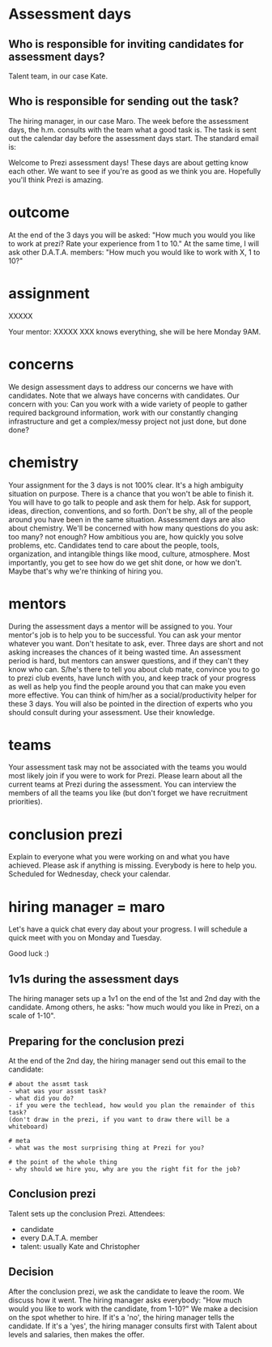 Assessment days
===============

Who is responsible for inviting candidates for assessment days?
---------------------------------------------------------------
Talent team, in our case Kate.

Who is responsible for sending out the task?
--------------------------------------------
The hiring manager, in our case Maro.
The week before the assessment days, the h.m. consults with the team what a good task is.
The task is sent out the calendar day before the assessment days start.
The standard email is:

Welcome to Prezi assessment days!
These days are about getting know each other.
We want to see if you're as good as we think you are.
Hopefully you'll think Prezi is amazing.

# outcome
At the end of the 3 days you will be asked:
"How much you would you like to work at prezi? Rate your experience from 1 to 10."
At the same time, I will ask other D.A.T.A. members:
"How much you would like to work with X, 1 to 10?"

# assignment
XXXXX

Your mentor: XXXXX
XXX knows everything, she will be here Monday 9AM.

# concerns
We design assessment days to address our concerns we have with candidates.
Note that we always have concerns with candidates.
Our concern with you:
Can you work with a wide variety of people to gather required background information, work with our constantly changing infrastructure and get a complex/messy project not just done, but done done?

# chemistry
Your assignment for the 3 days is not 100% clear.
It's a high ambiguity situation on purpose.
There is a chance that you won't be able to finish it.
You will have to go talk to people and ask them for help.
Ask for support, ideas, direction, conventions, and so forth.
Don't be shy, all of the people around you have been in the same situation.
Assessment days are also about chemistry.
We'll be concerned with how many questions do you ask: too many? not enough?
How ambitious you are, how quickly you solve problems, etc.
Candidates tend to care about the people, tools, organization, and intangible things like mood, culture, atmosphere.
Most importantly, you get to see how do we get shit done, or how we don't.
Maybe that's why we're thinking of hiring you.

# mentors
During the assessment days a mentor will be assigned to you.
Your mentor's job is to help you to be successful.
You can ask your mentor whatever you want.
Don't hesitate to ask, ever.
Three days are short and not asking increases the chances of it being wasted time.
An assessment period is hard, but mentors can answer questions, and if they can't they know who can.
S/he's there to tell you about club mate, convince you to go to prezi club events, have lunch with you, and keep track of your progress as well as help you find the people around you that can make you even more effective.
You can think of him/her as a social/productivity helper for these 3 days.
You will also be pointed in the direction of experts who you should consult during your assessment.
Use their knowledge.

# teams
Your assessment task may not be associated with the teams you would most likely join if you were to work for Prezi.
Please learn about all the current teams at Prezi during the assessment.
You can interview the members of all the teams you like (but don't forget we have recruitment priorities).

# conclusion prezi
Explain to everyone what you were working on and what you have achieved.
Please ask if anything is missing.
Everybody is here to help you.
Scheduled for Wednesday, check your calendar.

# hiring manager = maro
Let's have a quick chat every day about your progress.
I will schedule a quick meet with you on Monday and Tuesday.

Good luck :)

1v1s during the assessment days
-------------------------------
The hiring manager sets up a 1v1 on the end of the 1st and 2nd day with the candidate.
Among others, he asks: "how much would you like in Prezi, on a scale of 1-10".

Preparing for the conclusion prezi
----------------------------------
At the end of the 2nd day, the hiring manager send out this email to the candidate:

    # about the assmt task
    - what was your assmt task?
    - what did you do?
    - if you were the techlead, how would you plan the remainder of this task?
    (don't draw in the prezi, if you want to draw there will be a whiteboard)

    # meta
    - what was the most surprising thing at Prezi for you?

    # the point of the whole thing
    - why should we hire you, why are you the right fit for the job?

Conclusion prezi
----------------
Talent sets up the conclusion Prezi.
Attendees:
- candidate
- every D.A.T.A. member
- talent: usually Kate and Christopher

Decision
--------
After the conclusion prezi, we ask the candidate to leave the room.
We discuss how it went.
The hiring manager asks everybody:
"How much would you like to work with the candidate, from 1-10?"
We make a decision on the spot whether to hire.
If it's a 'no', the hiring manager tells the candidate.
If it's a 'yes', the hiring manager consults first with Talent about levels and salaries, then makes the offer.
